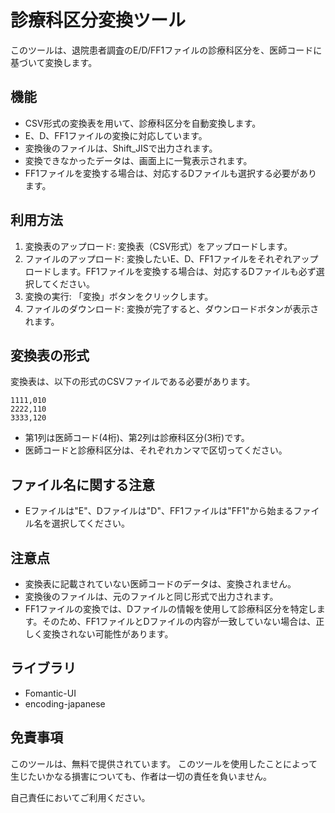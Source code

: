 # 診療科区分変換ツール

このツールは、退院患者調査のE/D/FF1ファイルの診療科区分を、医師コードに基づいて変換します。

## 機能

* CSV形式の変換表を用いて、診療科区分を自動変換します。
* E、D、FF1ファイルの変換に対応しています。
* 変換後のファイルは、Shift_JISで出力されます。
* 変換できなかったデータは、画面上に一覧表示されます。
* FF1ファイルを変換する場合は、対応するDファイルも選択する必要があります。

## 利用方法

1. 変換表のアップロード: 変換表（CSV形式）をアップロードします。
1. ファイルのアップロード: 変換したいE、D、FF1ファイルをそれぞれアップロードします。FF1ファイルを変換する場合は、対応するDファイルも必ず選択してください。
1. 変換の実行: 「変換」ボタンをクリックします。
1. ファイルのダウンロード: 変換が完了すると、ダウンロードボタンが表示されます。

## 変換表の形式

変換表は、以下の形式のCSVファイルである必要があります。

```
1111,010
2222,110
3333,120
```

* 第1列は医師コード(4桁)、第2列は診療科区分(3桁)です。
* 医師コードと診療科区分は、それぞれカンマで区切ってください。

## ファイル名に関する注意

* Eファイルは"E"、Dファイルは"D"、FF1ファイルは"FF1"から始まるファイル名を選択してください。

## 注意点

* 変換表に記載されていない医師コードのデータは、変換されません。
* 変換後のファイルは、元のファイルと同じ形式で出力されます。
* FF1ファイルの変換では、Dファイルの情報を使用して診療科区分を特定します。そのため、FF1ファイルとDファイルの内容が一致していない場合は、正しく変換されない可能性があります。

## ライブラリ

* Fomantic-UI
* encoding-japanese

## 免責事項

このツールは、無料で提供されています。 このツールを使用したことによって生じたいかなる損害についても、作者は一切の責任を負いません。

自己責任においてご利用ください。